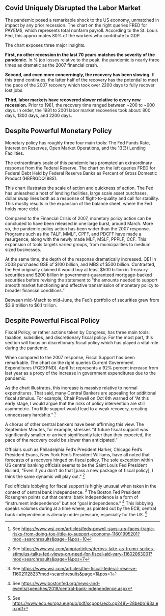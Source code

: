 ## Covid Uniquely Disrupted the Labor Market

The pandemic posed a remarkable shock to the US economy, unmatched in impact by
any prior recession. The chart on the right queries FRED for PAYEMS, which
represents total nonfarm payroll. According to the St. Louis Fed, this
approximates 80% of the workers who contribute to GDP.

The chart exposes three major insights.

**First, no other recession in the last 70 years matches the severity of the
pandemic.** In % job losses relative to the peak, the pandemic is nearly three
times as dramatic as the 2007 financial crash.

**Second, and even more concerningly, the recovery has been slowing.** If this
trend continues, the latter half of the recovery has the potential to meet the
pace of the 2007 recovery which took over 2200 days to fully recover lost jobs.

**Third, labor markets have recovered slower relative to every new recession.**
Prior to 1981, the recovery time ranged between \~200 to \~600 days. In order,
the 1981 to 2001 labor market recoveries took about: 800 days, 1300 days, and
2200 days.

## Despite Powerful Monetary Policy

Monetary policy has roughly three four main tools: The Fed Funds Rate, Interest
on Reserves, Open Market Operations, and the 13(3) Lending Facilities.

The extraordinary scale of this pandemic has prompted an extraordinary response
from the Federal Reserve. The chart on the left queries FRED for Federal Debt
Held by Federal Reserve Banks as Percent of Gross Domestic Product
(HBFRGDQ188S).

This chart illustrates the scale of action and quickness of action. The Fed has
unleashed a host of lending facilities, large scale asset purchases, dollar swap
lines both as a response of flight-to-quality and call for stability. This
mostly results in the expansion of the balance sheet, where the Fed holds more
debt.

Compared to the Financial Crisis of 2007, monetary policy action can be
concluded to have been released in one large burst, around March. More so, the
pandemic policy action has been wider than the 2007 response. Programs such as
the TALF, MMLF, CPFF, and PDCFF have made a resurgence, along with the newly
made MLF, MSLF, PPPLF, CCF. This expansion of tools targets varied groups, from
municipalities to medium sized businesses.

At the same time, the depth of the response dramatically increased. QE1 in 2008
purchased GSE of \$100 billion, and MBS of \$500 billion. Contrasted, the Fed
originally claimed it would buy at least \$500 billion in Treasury securities
and \$200 billion in government-guaranteed mortgage-backed securities before
revising the statement to “the amounts needed to support smooth market
functioning and effective transmission of monetary policy to broader financial
conditions.”

Between mid-March to mid-June, the Fed’s portfolio of securities grew from \$3.9
trillion to \$6.1 trillion.

## Despite Powerful Fiscal Policy

Fiscal Policy, or rather actions taken by Congress, has three main tools:
taxation, subsidies, and discretionary fiscal policy. For the most part, this
section will focus on discretionary fiscal policy which has played a vital role
during the pandemic.

When compared to the 2007 response, Fiscal Support has been remarkable. The
chart on the right queries Current Government Expenditures (FGEXPND). April 1st
represents a 92% percent increase from last year as a proxy of the increase in
government expenditures due to the pandemic.

As the chart illustrates, this increase is massive relative to normal
expenditures. That said, many Central Bankers are appealing for additional
fiscal stimulus. For example, Chair Powell on Oct 6th warned of “At this early
stage, I would argue that the risks of policy intervention are still asymmetric.
Too little support would lead to a weak recovery, creating unnecessary
hardship.” [^1]

[^1]: See
    https://www.wsj.com/articles/feds-powell-says-u-s-faces-tragic-risks-from-doing-too-little-to-support-economy-11601995201?mod=searchresults&page=1&pos=10

A chorus of other central bankers have been affirming this view. The September
Minutes, for example, stresses “if future fiscal support was significantly
smaller or arrived significantly later than they expected, the pace of the
recovery could be slower than anticipated.”

Officials such as Philadelphia Fed’s President Harker, Chicago Fed’s President
Evans, New York Fed’s President Williams, have all noted that forecasts of a
recovery hinged on fiscal policy. The sole exception within US central banking
officials seems to be the Saint Louis Fed President Bullard, “Even if you don’t
do that [pass a new package of fiscal policy], I think the same dynamic will
play out.” [^2]

[^2]: See
    https://www.wsj.com/amp/articles/derbys-take-as-trump-spikes-stimulus-talks-fed-views-on-need-for-fiscal-aid-vary-11602063001?mod=searchresults&page=1&pos=7

Fed officials lobbying for fiscal support is highly unusual when taken in the
context of central bank independence. [^3] The Boston Fed President Rosengren
points out that central bank independence is a form of “instrument independence”
but not “goal independence.” [^4] This lobbying speaks volumes during at a time
where, as pointed out by the ECB, central bank independence is already under
pressure, especially for the US. [^5]

[^3]: See
    https://www.wsj.com/articles/the-fiscal-federal-reserve-11602112823?mod=searchresults&page=1&pos=1

[^4]: See
    https://www.bostonfed.org/news-and-events/speeches/2019/central-bank-independence.aspx

[^5]: See https://www.ecb.europa.eu/pub/pdf/scpops/ecb.op248\~28bebb193a.en.pdf
